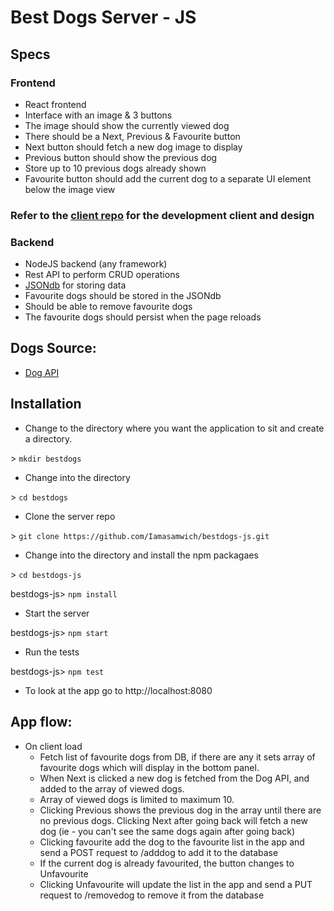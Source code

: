 # Best Dogs Server - JS

## Specs

### Frontend

* React frontend
* Interface with an image & 3 buttons
* The image should show the currently viewed dog
* There should be a Next, Previous & Favourite button
* Next button should fetch a new dog image to display
* Previous button should show the previous dog
* Store up to 10 previous dogs already shown
* Favourite button should add the current dog to a separate UI element below the image view

### Refer to the [client repo](https://github.com/Iamasamwich/bestdogs.git) for the development client and design

### Backend

* NodeJS backend (any framework)
* Rest API to perform CRUD operations
* [JSONdb](https://www.npmjs.com/package/node-json-db) for storing data
* Favourite dogs should be stored in the JSONdb
* Should be able to remove favourite dogs
* The favourite dogs should persist when the page reloads

## Dogs Source:

* [Dog API](https://github.com/public-apis/public-apis#animals)

## Installation

* Change to the directory where you want the application to sit and create a directory.

\> `mkdir bestdogs`

* Change into the directory

\> `cd bestdogs`

* Clone the server repo

\> `git clone https://github.com/Iamasamwich/bestdogs-js.git`

* Change into the directory and install the npm packagaes

\> `cd bestdogs-js`

 bestdogs-js\> `npm install`

* Start the server

bestdogs-js\> `npm start`

* Run the tests

bestdogs-js\> `npm test`

* To look at the app go to http://localhost:8080

## App flow:

* On client load
  * Fetch list of favourite dogs from DB, if there are any it sets array of favourite dogs which will display in the bottom panel.
  * When Next is clicked a new dog is fetched from the Dog API, and added to the array of viewed dogs.
  * Array of viewed dogs is limited to maximum 10.
  * Clicking Previous shows the previous dog in the array until there are no previous dogs. Clicking Next after going back will fetch a new dog (ie - you can't see the same dogs again after going back)
  * Clicking favourite add the dog to the favourite list in the app and send a POST request to /adddog to add it to the database
  * If the current dog is already favourited, the button changes to Unfavourite
  * Clicking Unfavourite will update the list in the app and send a PUT request to /removedog to remove it from the database
  